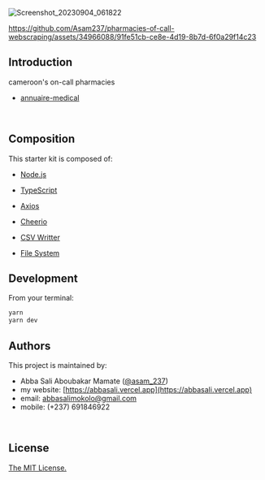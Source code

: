 ![Screenshot_20230904_061822](https://github.com/Asam237/pharmacies-of-call-webscraping/assets/34966088/17eaf058-38cc-456f-9c31-67c192b7b964)

https://github.com/Asam237/pharmacies-of-call-webscraping/assets/34966088/91fe51cb-ce8e-4d19-8b7d-6f0a29f14c23

## Introduction

cameroon's on-call pharmacies
- [annuaire-medical](https://www.annuaire-medical.cm/fr/pharmacies-de-garde)

<br/>

## Composition

This starter kit is composed of:

- [Node.js](https://nodejs.org/en)
  <br/>

- [TypeScript](https://www.typescriptlang.org/)
  <br/>

- [Axios](https://axios-http.com/docs/intro)
  <br/>
- [Cheerio](https://cheerio.js.org/)
  <br/>
- [CSV Writter](https://www.npmjs.com/package/csv-writer)
  <br/>
- [File System](https://nodejs.org/api/fs.html)
  <br/>

## Development

From your terminal:

```sh
yarn
yarn dev
```

## Authors

This project is maintained by:

- Abba Sali Aboubakar Mamate ([@asam_237](https://twitter.com/asam_237))
- my website: [https://abbasali.vercel.app](https://abbasali.vercel.app)
- email: abbasalimokolo@gmail.com
- mobile: (+237) 691846922

<br/>

## License

[The MIT License.](https://opensource.org/licenses/MIT)
